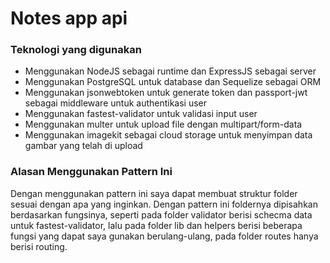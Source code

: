 # Notes app api

### Teknologi yang digunakan

- Menggunakan NodeJS sebagai runtime dan ExpressJS sebagai server
- Menggunakan PostgreSQL untuk database dan Sequelize sebagai ORM
- Menggunakan jsonwebtoken untuk generate token dan passport-jwt sebagai middleware untuk authentikasi user
- Menggunakan fastest-validator untuk validasi input user
- Menggunakan multer untuk upload file dengan multipart/form-data
- Menggunakan imagekit sebagai cloud storage untuk menyimpan data gambar yang telah di upload

### Alasan Menggunakan Pattern Ini

Dengan menggunakan pattern ini saya dapat membuat struktur folder sesuai dengan apa yang inginkan. Dengan pattern ini foldernya dipisahkan berdasarkan fungsinya, seperti pada folder validator berisi schecma data untuk fastest-validator, lalu pada folder lib dan helpers berisi beberapa fungsi yang dapat saya gunakan berulang-ulang, pada folder routes hanya berisi routing.
